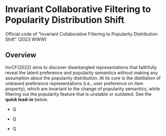 # Invariant Collaborative Filtering to Popularity Distribution Shift
Official code of "Invariant Collaborative Filtering to Popularity Distribution Shift" (2023 WWW)

## Overview
InvCF(2022) aims to discover disentangled representations that faithfully reveal the latent preference and popularity semantics without making any assumption about the popularity distribution. At its core is the distillation of unbiased preference representations (i.e., user preference on item property), which are invariant to the change of popularity semantics, while filtering out the popularity feature that is unstable or outdated.
See the **quick lead-in** below.

- Q
* Q
+ Q

